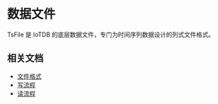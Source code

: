 <!--

    Licensed to the Apache Software Foundation (ASF) under one
    or more contributor license agreements.  See the NOTICE file
    distributed with this work for additional information
    regarding copyright ownership.  The ASF licenses this file
    to you under the Apache License, Version 2.0 (the
    "License"); you may not use this file except in compliance
    with the License.  You may obtain a copy of the License at

        http://www.apache.org/licenses/LICENSE-2.0

    Unless required by applicable law or agreed to in writing,
    software distributed under the License is distributed on an
    "AS IS" BASIS, WITHOUT WARRANTIES OR CONDITIONS OF ANY
    KIND, either express or implied.  See the License for the
    specific language governing permissions and limitations
    under the License.

-->

# 数据文件

TsFile 是 IoTDB 的底层数据文件，专门为时间序列数据设计的列式文件格式。


## 相关文档

* [文件格式](2-Format.md)
* [写流程](3-Write.md)
* [读流程](4-Read.md)
